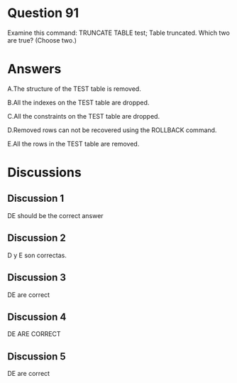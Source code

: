 # Question 91
Examine this command:
TRUNCATE TABLE test;
Table truncated.
Which two are true? (Choose two.)

# Answers
A.The structure of the TEST table is removed.

B.All the indexes on the TEST table are dropped.

C.All the constraints on the TEST table are dropped.

D.Removed rows can not be recovered using the ROLLBACK command.

E.All the rows in the TEST table are removed.

# Discussions
## Discussion 1
DE should be the correct answer

## Discussion 2
D y E son correctas.

## Discussion 3
DE are correct

## Discussion 4
DE ARE CORRECT

## Discussion 5
DE are correct

